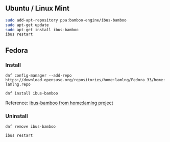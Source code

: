 

## Ubuntu / Linux Mint

```bash
sudo add-apt-repository ppa:bamboo-engine/ibus-bamboo
sudo apt-get update
sudo apt-get install ibus-bamboo
ibus restart
```

## Fedora
### Install

`dnf config-manager --add-repo https://download.opensuse.org/repositories/home:lamlng/Fedora_33/home:lamlng.repo`

`dnf install ibus-bamboo`

Reference: [ibus-bamboo from home:lamlng project](https://software.opensuse.org//download.html?project=home%3Alamlng&package=ibus-bamboo)

### Uninstall

`dnf remove ibus-bamboo`

`ibus restart`
